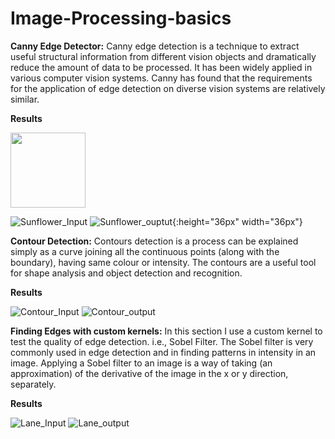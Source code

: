 # Image-Processing-basics

**Canny Edge Detector:** 
Canny edge detection is a technique to extract useful structural information from different vision objects and dramatically reduce the amount of data to be processed. It has been widely applied in various computer vision systems. Canny has found that the requirements for the application of edge detection on diverse vision systems are relatively similar.

**Results**

<img src="https://github.com/VarunUmesh1407/Image-Processing-basics/blob/main/CannyDetector/images/brain_MR.jpg" height="120" width="120">        
<img1 src="https://github.com/VarunUmesh1407/Image-Processing-basics/blob/main/CannyDetector/images/Brain_ouput.jpg" height="120" width="120">





![Sunflower_Input](https://github.com/VarunUmesh1407/Image-Processing-basics/blob/main/CannyDetector/images/sunflower.jpg)     ![Sunflower_ouptut](https://github.com/VarunUmesh1407/Image-Processing-basics/blob/main/CannyDetector/images/SunFlower_ouput.jpg){:height="36px" width="36px"}



**Contour Detection:**
Contours detection is a process can be explained simply as a curve joining all the continuous points (along with the boundary), having same colour or intensity. The contours are a useful tool for shape analysis and object detection and recognition.


**Results**

![Contour_Input](https://github.com/VarunUmesh1407/Image-Processing-basics/blob/main/ContourDetection/images/thumbs_up_down.jpg)     ![Contour_output](https://github.com/VarunUmesh1407/Image-Processing-basics/blob/main/ContourDetection/images/Contour_output.png)


**Finding Edges with custom kernels:**
In this section I use a custom kernel to test the quality of edge detection. i.e., Sobel Filter.
The Sobel filter is very commonly used in edge detection and in finding patterns in intensity in an image. Applying a Sobel filter to an image is a way of taking (an approximation) of the derivative of the image in the x or y direction, separately.

**Results**

![Lane_Input](https://github.com/VarunUmesh1407/Image-Processing-basics/blob/main/Finding%20Edges/images/curved_lane.jpg)     ![Lane_output](https://github.com/VarunUmesh1407/Image-Processing-basics/blob/main/Finding%20Edges/images/Lane_output.jpg)
